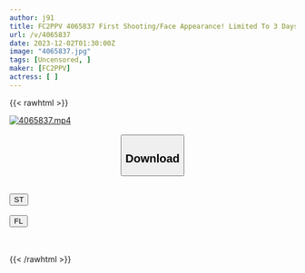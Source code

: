 ```yaml
---
author: j91
title: FC2PPV 4065837 First Shooting/Face Appearance! Limited To 3 Days! ! A Neat And Pretty F Cup Moe Cute Teen Who Is Still In A Dangerous Age! ! A Pure White Body With Long Black Hair, Beautiful Skin And Beautiful Big Breasts, And A Brutal Ejaculation Inside The Vagina Without A Rubber Band. It Was Like A Dream…
url: /v/4065837
date: 2023-12-02T01:30:00Z
image: "4065837.jpg"
tags: [Uncensored, ]
maker: [FC2PPV]
actress: [ ]
---
```



{{< rawhtml >}}

<div class="video" data-videoid="GeA4rk2l69h1eeo">
    <a href="javascript:;">
        <img src="/v/4065837/4065837.jpg" width="WIDTH" height="HEIGHT" alt="4065837.mp4" loading="lazy">
    </a>
</div>

<script type="text/javascript" src="https://j91.asia/asset/on-demand-st.js"></script>

<br>
  <link rel="stylesheet" href="https://j91.asia/asset/bs5.css">
  
  <center>
  <button class="btn btn-primary" type="button" data-bs-toggle="collapse" data-bs-target=".multi-collapse" aria-expanded="false" aria-controls="multiCollapseExample1 multiCollapseExample2"><h2>Download</h2></button></center>
</p>
<div class="row">
  <div class="col">
    <div class="collapse multi-collapse" id="multiCollapseExample1">
      <div class="card card-body">
	      	      <br>
<div class="buttons">  
<a href="https://streamtape.to/v/GeA4rk2l69h1eeo" target="_blank"><button class="btn-hover color-3"><i class="fa fa-download"></i> ST</button></a></div>
    </div>
  </div>
</div>
  <div class="col">
    <div class="collapse multi-collapse" id="multiCollapseExample2">
      <div class="card card-body">
	      <br>
<div class="buttons">
    <a href="https://filelions.site/f/wt3m6c5x0p56" target="_blank"><button class="btn-hover color-9"><i class="fa fa-download"></i> FL</button></a></div>
<br><br>
      </div>
    </div>
  </div>
</div>

{{< /rawhtml >}}